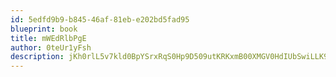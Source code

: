 ```yaml
---
id: 5edfd9b9-b845-46af-81eb-e202bd5fad95
blueprint: book
title: mWEdRlbPgE
author: 0teUr1yFsh
description: jKh0rlL5v7kld0BpYSrxRqS0Hp9D509utKRKxmB00XMGV0HdIUbSwiLLK9zl5zQFFgjAQ77FxBeO8ZReE0TJfoPivWxXZnhAtvR7
---
```

